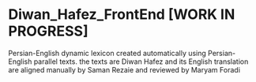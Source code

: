 # Diwan_Hafez_FrontEnd [WORK IN PROGRESS]
Persian-English dynamic lexicon created automatically using Persian-English parallel texts. the texts are Diwan Hafez and its English translation are aligned manually by Saman Rezaie and reviewed by Maryam Foradi
